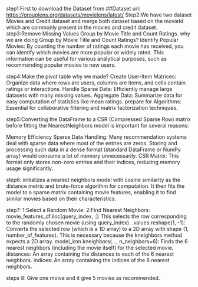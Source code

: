 step1:First to download the Dataset from ##Dataset url: https://grouplens.org/datasets/movielens/latest/
Step2:We have two dataset Movies and Credit dataset and merge both dataset based on the movieId which are commonly present in the movies and credit dataset.
step3:Remove Missing Values
Group by Movie Title and Count Ratings.
why we are doing Group by Movie Title and Count Ratings?
Identify Popular Movies:
By counting the number of ratings each movie has received, you can identify which movies are more popular or widely rated. This information can be useful for various analytical purposes, such as recommending popular movies to new users.

step4:Make the pivot table
why we made?
Create User-Item Matrices: Organize data where rows are users, columns are items, and cells contain ratings or interactions.
Handle Sparse Data: Efficiently manage large datasets with many missing values.
Aggregate Data: Summarize data for easy computation of statistics like mean ratings.
prepare for Algorithms: Essential for collaborative filtering and matrix factorization techniques.

step5:Converting the DataFrame to a CSR (Compressed Sparse Row) matrix before fitting the NearestNeighbors model is important for several reasons:

Memory Efficiency Sparse Data Handling: Many recommendation systems deal with sparse data where most of the entries are zeros. Storing and processing such data in a dense format (standard DataFrame or NumPy array) would consume a lot of memory unnecessarily. CSR Matrix: This format only stores non-zero entries and their indices, reducing memory usage significantly.

step6:
initializes a nearest neighbors model with cosine similarity as the distance metric and brute-force algorithm for computation. It then fits the model to a sparse matrix containing movie features, enabling it to find similar movies based on their characteristics.

step7:
1:Select a Random Movie:
2:Find Nearest Neighbors:
  movie_features_df.iloc[query_index, :]:
This selects the row corresponding to the randomly chosen movie (using query_index).
.values.reshape(1, -1):
Converts the selected row (which is a 1D array) to a 2D array with shape (1, number_of_features). This is necessary because the kneighbors method expects a 2D array.
model_knn.kneighbors(..., n_neighbors=6):
Finds the 6 nearest neighbors (including the movie itself) for the selected movie.
distances: An array containing the distances to each of the 6 nearest neighbors.
indices: An array containing the indices of the 6 nearest neighbors.

steps 8:
        Give one moive and  it give  5 movies as recommended.
